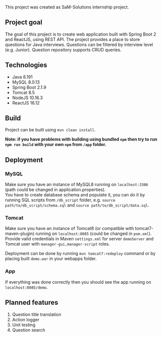 This project was created as SaM-Solutions internship project.

## Project goal

The goal of this project is to create web application built with Spring Boot 2 and ReactJS, using REST API.
The project provides a place to store questions for Java interviews.
Questions can be filtered by interview level (e.g. Junior). Question repository supports CRUD queries.

## Technologies

- Java 8.191
- MySQL 8.0.13
- Spring Boot 2.1.9
- Tomcat 8.5
- NodeJS 10.16.3
- ReactJS 16.12

## Build

Project can be built using `mvn clean install`. 

**Note: if you have problems with building using bundled `npm` then try to run `npm run build` with your own `npm` 
from `/app` folder.**

## Deployment

### MySQL

Make sure you have an instance of MySQL8 running on `localhost:3306` (path could be changed in application.properties). <br />
You have to create database schema and populate it, you can do it by running SQL scripts from `/db_script` folder, e.g. `source path/to/db_script/schema.sql` and `source path/to/db_script/data.sql`.

### Tomcat

Make sure you have an instance of Tomcat8 (or compatible with tomcat7-maven-plugin) running on `localhost:8085` 
(could be changed in `pom.xml`). Provide valid credentials in Maven `settings.xml` for server `demoServer` and Tomcat 
user with `manager-gui,manager-script` roles. <br />

Deployment can be done by running `mvn tomcat7:redeploy` command or by placing built `demo.war` in your webapps folder.

### App

If everything was done correctly then you should see the app running on `localhost:8085/demo`.

## Planned features

1. Question title translation
2. Action logger
3. Unit testing
4. Question search